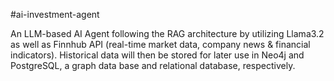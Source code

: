#ai-investment-agent

An LLM-based AI Agent following the RAG architecture by utilizing Llama3.2 as well as Finnhub API (real-time market data, company news & financial indicators). 
Historical data will then be stored for later use in Neo4j and PostgreSQL, a graph data base and relational database, respectively.

